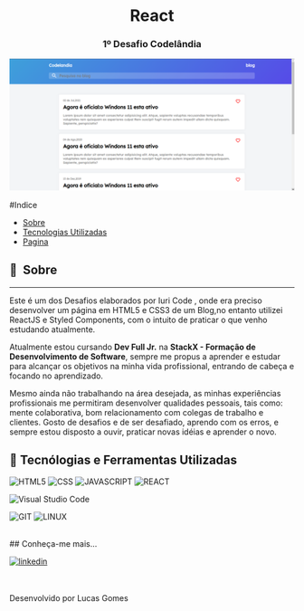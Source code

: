 <h1 align="center">React</h1>
<h3 align="center">1º Desafio Codelândia</h3>

<p align="center">
  <img src="https://github.com/llucasgomes/Blog-react/blob/main/src/assets/blog-em-react.png" alt="Imagem do Desafio 1"/>
  
</p>
#Indice

- [Sobre](#-sobre)
- [Tecnologias Utilizadas](#-tecnologias-utilizadas)
- [Pagina](https://blog-react-two.vercel.app/)

## 🔖&nbsp; Sobre
---

Este é um dos Desafios elaborados por Iuri Code , onde era preciso desenvolver um página em HTML5 e CSS3 de um Blog,no entanto utilizei ReactJS e Styled Components, com o intuito de praticar o que venho estudando atualmente.

Atualmente estou cursando <strong>Dev Full Jr.</strong> na <strong>StackX - Formação de Desenvolvimento de Software</strong>,
sempre me propus a aprender e estudar para alcançar os objetivos na minha vida profissional, entrando de cabeça e focando no aprendizado.

Mesmo ainda não trabalhando na área desejada, as minhas experiências profissionais me permitiram desenvolver qualidades pessoais, tais como: mente colaborativa, bom relacionamento com colegas de trabalho e clientes. Gosto de desafios e de ser desafiado, aprendo com os erros, e sempre estou disposto a ouvir, praticar novas idéias e aprender o novo. 
<br>
## 🚀 Tecnólogias e Ferramentas Utilizadas 

![HTML5](https://img.shields.io/badge/HTML5-E34F26?style=for-the-badge&logo=html5&logoColor=white) ![CSS](https://img.shields.io/badge/CSS3-1572B6?style=for-the-badge&logo=css3&logoColor=white) ![JAVASCRIPT](https://img.shields.io/badge/JavaScript-F7DF1E?style=for-the-badge&logo=javascript&logoColor=black) ![REACT](https://img.shields.io/badge/React-20232A?style=for-the-badge&logo=react&logoColor=61DAFB)


![Visual Studio Code](https://img.shields.io/badge/Visual_Studio-5C2D91?style=for-the-badge&logo=visual%20studio&logoColor=white)

![GIT](https://img.shields.io/badge/Git-E34F26?style=for-the-badge&logo=git&logoColor=white) ![LINUX](https://img.shields.io/badge/Linux-E34F26?style=for-the-badge&logo=linux&logoColor=black)


<br>
## Conheça-me mais...

[<img src='https://img.shields.io/badge/LinkedIn-0077B5?style=for-the-badge&logo=linkedin&logoColor=white' alt='linkedin' height='30'>](https://www.linkedin.com/in/llucasgomess/)

<br><br>
Desenvolvido por Lucas Gomes